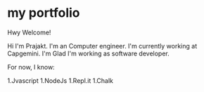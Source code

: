# my portfolio

Hwy Welcome!

Hi I'm Prajakt.
I'm an Computer engineer.
I'm currently working at Capgemini.
I'm Glad I'm working as software developer. 


For now, I know:

1.Jvascript
1.NodeJs
1.Repl.it
1.Chalk